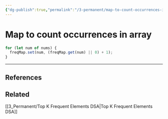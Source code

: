 ```yaml
---
{"dg-publish":true,"permalink":"/3-permanent/map-to-count-occurrences-in-array/","tags":["code/question","code/javascript"],"created":"2023-07-19T06:13:10.524-05:00","updated":"2023-09-05T14:34:45.988-05:00"}
---
```


# Map to count occurrences in array

```javascript
for (let num of nums) {
  freqMap.set(num, (freqMap.get(num) || 0) + 1);
}
```

---
## References

## Related
[[3_Permanent/Top K Frequent Elements DSA\|Top K Frequent Elements DSA]]